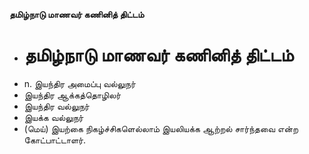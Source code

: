 **தமிழ்நாடு மாணவர் கணினித் திட்டம்**
- # தமிழ்நாடு மாணவர் கணினித் திட்டம்
- n. இயந்திர அமைப்பு வல்லுநர்
- இயந்திர ஆக்கத்தொழிலர்
- இயந்திர வல்லுநர்
- இயக்க வல்லுநர்
- (மெய்) இயற்கை நிகழ்ச்சிகளெல்லாம் இயலியக்க ஆற்றல் சார்ந்தவை என்ற கோட்பாட்டாளர்.

